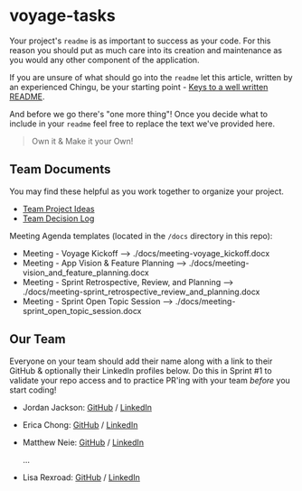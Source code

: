 # voyage-tasks

Your project's `readme` is as important to success as your code. For 
this reason you should put as much care into its creation and maintenance
as you would any other component of the application.

If you are unsure of what should go into the `readme` let this article,
written by an experienced Chingu, be your starting point - 
[Keys to a well written README](https://tinyurl.com/yk3wubft).

And before we go there's "one more thing"! Once you decide what to include
in your `readme` feel free to replace the text we've provided here.

> Own it & Make it your Own!

## Team Documents

You may find these helpful as you work together to organize your project.

- [Team Project Ideas](./docs/team_project_ideas.md)
- [Team Decision Log](./docs/team_decision_log.md)

Meeting Agenda templates (located in the `/docs` directory in this repo):

- Meeting - Voyage Kickoff --> ./docs/meeting-voyage_kickoff.docx
- Meeting - App Vision & Feature Planning --> ./docs/meeting-vision_and_feature_planning.docx
- Meeting - Sprint Retrospective, Review, and Planning --> ./docs/meeting-sprint_retrospective_review_and_planning.docx
- Meeting - Sprint Open Topic Session --> ./docs/meeting-sprint_open_topic_session.docx

## Our Team

Everyone on your team should add their name along with a link to their GitHub
& optionally their LinkedIn profiles below. Do this in Sprint #1 to validate
your repo access and to practice PR'ing with your team *before* you start
coding!

- Jordan Jackson: [GitHub](https://github.com/jordanr2m) / [LinkedIn](https://www.linkedin.com/in/jordanjacksondeveloper/)
- Erica Chong: [GitHub](https://github.com/chonger878) / 
[LinkedIn](https://linkedin.com/in/charwaeericachong)
- Matthew Neie: [GitHub](https://github.com/MatthewNeie) / [LinkedIn](https://linkedin.com/in/matthew-neie)

   ...
- Lisa Rexroad: [GitHub](https://github.com/lrexroad) / [LinkedIn](https://www.linkedin.com/in/lisa-rexroad-csm-sa-ccmp-b556511b/)
